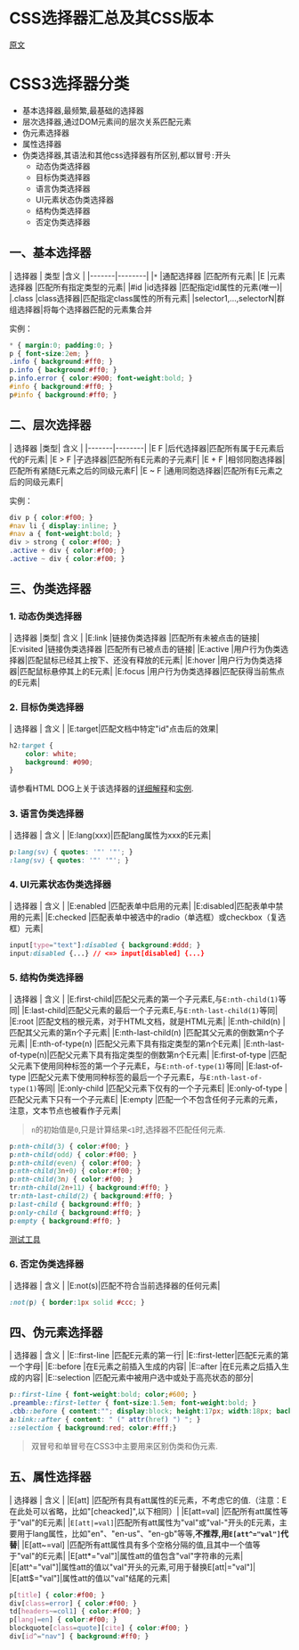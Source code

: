 # CSS选择器汇总及其CSS版本

[原文](http://www.runoob.com/cssref/css-selectors.html)

# CSS3选择器分类

- 基本选择器,最频繁,最基础的选择器
- 层次选择器,通过DOM元素间的层次关系匹配元素
- 伪元素选择器
- 属性选择器
- 伪类选择器,其语法和其他css选择器有所区别,都以冒号`:`开头
  - 动态伪类选择器
  - 目标伪类选择器
  - 语言伪类选择器
  - UI元素状态伪类选择器
  - 结构伪类选择器
  - 否定伪类选择器

## 一、基本选择器

| 选择器 | 类型 |含义 |
|-------|--------|
|`*`    |通配选择器  |匹配所有元素|
|E      |元素选择器  |匹配所有指定类型的元素|
|#id    |id选择器   |匹配指定id属性的元素(唯一)|
|.class |class选择器|匹配指定class属性的所有元素|
|selector1,...,selectorN|群组选择器|将每个选择器匹配的元素集合并

实例：
```css
* { margin:0; padding:0; }
p { font-size:2em; }
.info { background:#ff0; }
p.info { background:#ff0; }
p.info.error { color:#900; font-weight:bold; }
#info { background:#ff0; }
p#info { background:#ff0; }
```

## 二、层次选择器
| 选择器 |类型| 含义 |
|-------|--------|
|E F	  |后代选择器|匹配所有属于E元素后代的F元素|
|E > F  |子选择器|匹配所有E元素的子元素F|
|E + F  |相邻同胞选择器|匹配所有紧随E元素之后的同级元素F|
|E ~ F  |通用同胞选择器|匹配所有E元素之后的同级元素F|

实例：
```css
div p { color:#f00; }
#nav li { display:inline; }
#nav a { font-weight:bold; }
div > strong { color:#f00; }
.active + div { color:#f00; }
.active ~ div { color:#f00; }
```

## 三、伪类选择器

### 1. 动态伪类选择器

| 选择器 |类型| 含义 |
|E:link	   |链接伪类选择器   |匹配所有未被点击的链接|
|E:visited |链接伪类选择器   |匹配所有已被点击的链接|
|E:active  |用户行为伪类选择器|匹配鼠标已经其上按下、还没有释放的E元素|
|E:hover	 |用户行为伪类选择器|匹配鼠标悬停其上的E元素|
|E:focus	 |用户行为伪类选择器|匹配获得当前焦点的E元素|

### 2. 目标伪类选择器

| 选择器 | 含义 |
|E:target|匹配文档中特定"id"点击后的效果|

```css
h2:target {
	color: white;
	background: #090;
}
```

请参看HTML DOG上关于该选择器的[详细解释](http://htmldog.com/articles/suckerfish/target/)和[实例](http://htmldog.com/articles/suckerfish/target/example/).

### 3. 语言伪类选择器

| 选择器 | 含义 |
|E:lang(xxx)|匹配lang属性为xxx的E元素|

```css
p:lang(sv) { quotes: '"' '"'; }
:lang(sv) { quotes: '"' '"'; }
```

### 4. UI元素状态伪类选择器

| 选择器 | 含义 |
|E:enabled |匹配表单中启用的元素|
|E:disabled|匹配表单中禁用的元素|
|E:checked |匹配表单中被选中的radio（单选框）或checkbox（复选框）元素|

```css
input[type="text"]:disabled { background:#ddd; }
input:disabled {...} // <=> input[disabled] {...}
```

### 5. 结构伪类选择器

| 选择器 | 含义 |
|E:first-child|匹配父元素的第一个子元素E,与`E:nth-child(1)`等同|
|E:last-child|匹配父元素的最后一个子元素E,与`E:nth-last-child(1)`等同|
|E:root               |匹配文档的根元素，对于HTML文档，就是HTML元素|
|E:nth-child(n)       |匹配其父元素的第n个子元素|
|E:nth-last-child(n)  |匹配其父元素的倒数第n个子元素|
|E:nth-of-type(n)     |匹配父元素下具有指定类型的第n个E元素|
|E:nth-last-of-type(n)|匹配父元素下具有指定类型的倒数第n个E元素|
|E:first-of-type      |匹配父元素下使用同种标签的第一个子元素E，与`E:nth-of-type(1)`等同|
|E:last-of-type       |匹配父元素下使用同种标签的最后一个子元素E，与`E:nth-last-of-type(1)`等同|
|E:only-child         |匹配父元素下仅有的一个子元素E|
|E:only-of-type       |匹配父元素下只有一个子元素E|
|E:empty              |匹配一个不包含任何子元素的元素，注意，文本节点也被看作子元素|

> `n`的初始值是`0`,只是计算结果`<1`时,选择器不匹配任何元素.

```css
p:nth-child(3) { color:#f00; }
p:nth-child(odd) { color:#f00; }
p:nth-child(even) { color:#f00; }
p:nth-child(3n+0) { color:#f00; }
p:nth-child(3n) { color:#f00; }
tr:nth-child(2n+11) { background:#ff0; }
tr:nth-last-child(2) { background:#ff0; }
p:last-child { background:#ff0; }
p:only-child { background:#ff0; }
p:empty { background:#ff0; }
```

[测试工具](http://lea.verou.me/demos/nth.html)

### 6. 否定伪类选择器

| 选择器 | 含义 |
|E:not(s)|匹配不符合当前选择器的任何元素|

```css
:not(p) { border:1px solid #ccc; }
```

## 四、伪元素选择器

| 选择器 | 含义 |
|E::first-line  |匹配E元素的第一行|
|E::first-letter|匹配E元素的第一个字母|
|E::before      |在E元素之前插入生成的内容|
|E::after	      |在E元素之后插入生成的内容|
|E::selection   |匹配元素中被用户选中或处于高亮状态的部分|

```css
p::first-line { font-weight:bold; color;#600; }
.preamble::first-letter { font-size:1.5em; font-weight:bold; }
.cbb::before { content:""; display:block; height:17px; width:18px; background:url(top.png) no-repeat 0 0; margin:0 0 0 -18px; }
a:link::after { content: " (" attr(href) ") "; }
::selection { background:red; color:#fff;}
```

> 双冒号和单冒号在CSS3中主要用来区别伪类和伪元素.

## 五、属性选择器

| 选择器 | 含义 |
|E[att] 	    |匹配所有具有att属性的E元素，不考虑它的值.（注意：E在此处可以省略，比如"[cheacked]",以下相同）|
|E[att=val]   |匹配所有att属性等于"val"的E元素|
|`E[att|=val]`|匹配所有att属性为"val"或"val-"开头的E元素，主要用于lang属性，比如"en"、"en-us"、"en-gb"等等,**不推荐,用`E[att^="val"]`代替**|
|E[att~=val]  |匹配所有att属性具有多个空格分隔的值,且其中一个值等于"val"的E元素|
|E[att*="val"]|属性att的值包含"val"字符串的元素|
|E[att^="val"]|属性att的值以"val"开头的元素,可用于替换E[att|="val"]|
|E[att$="val"]|属性att的值以"val"结尾的元素|

```css
p[title] { color:#f00; }
div[class=error] { color:#f00; }
td[headers~=col1] { color:#f00; }
p[lang|=en] { color:#f00; }
blockquote[class=quote][cite] { color:#f00; }
div[id^="nav"] { background:#ff0; }
```
